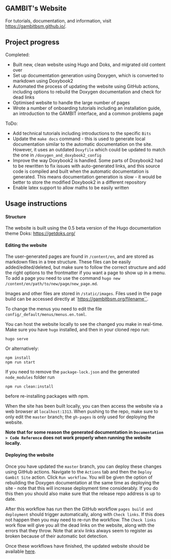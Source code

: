 GAMBIT's Website
----------------

For tutorials, documentation, and information, visit https://gambitbsm.github.io/.

## Project progress

Completed:
- Built new, clean website using Hugo and Doks, and migrated old content over
- Set up documentation generation using Doxygen, which is converted to markdown using Doxybook2
- Automated the process of updating the website using GitHub actions, including options to rebuild the Doxygen documentation and check for dead links
- Optimised website to handle the large number of pages
- Wrote a number of onboarding tutorials including an installation guide, an introduction to the GAMBIT interface, and a common problems page

ToDo:
- Add technical tutorials including introductions to the specific `Bits`
- Update the `make docs` command - this is used to generate local documentation similar to the automatic documentation on the site. However, it uses an outdated `Doxyfile` which could be updated to match the one in `/doxygen_and_doxybook2_config`
- Improve the way Doxybook2 is handled. Some parts of Doxybook2 had to be rewritten to fix issues with auto-generated links, and this source code is compiled and built when the automatic documentation is generated. This means documentation generation is slow - it would be better to store the modified Doxybook2 in a different repository
- Enable latex support to allow maths to be easily written

## Usage instructions

#### Structure
The website is built using the 0.5 beta version of the Hugo documentation theme Doks:
https://getdoks.org/


#### Editing the website

The user-generated pages are found in `/content/en`, and are stored as markdown files in a tree structure. These files can be easily added/edited/deleted, but make sure to follow the correct structure and add the right options to the frontmatter if you want a page to show up in a menu. To add a page you need to use the command `hugo new /content/en/path/to/new/page/new_page.md`.

Images and other files are stored in `/static/images`. Files used in the page build can be accessed directly at
`https://gambitbsm.org/filename``.

To change the menus you need to edit the file `config/_default/menus/menus.en.toml`.

You can host the website locally to see the changed you make in real-time. Make sure you have `hugo` installed, and then in your cloned repo run:

```
hugo serve
```

Or alternatively:

```
npm install
npm run start
```

If you need to remove the `package-lock.json` and the generated `node_modules` folder run 
```
npm run clean:install
```
before re-installing packages with npm.

When the site has been built locally, you can then access the website via a web browser at `localhost:1313`. When pushing to the repo, make sure to only edit the `master` branch; the `gh-pages` is only used for deploying the website.

**Note that for some reason the generated documentation in `Documentation > Code Reference` does not work properly when running the website locally.**

#### Deploying the website

Once you have updated the `master` branch, you can deploy these changes using GitHub actions. Navigate to the `Actions` tab and then the `Deploy Gambit Site` action. Click `Run workflow`. You will be given the option of rebuilding the Doxygen documentation at the same time as deploying the site - note that this will increase deployment time considerably. If you do this then you should also make sure that the release repo address is up to date.

After this workflow has run then the GitHub workflow `pages build and deployment` should trigger automatically, along with `Check links`. If this does not happen then you may need to re-run the workflow. The `Check links` work flow will give you all the dead links on the website, along with the errors that they throw. Note that arxiv links always seem to register as broken because of their automatic bot detection.

Once these workflows have finished, the updated website should be available [here](https://gambitbsm.github.io/).
